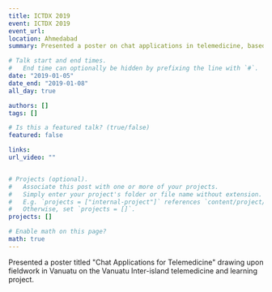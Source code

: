 ```yaml
---
title: ICTDX 2019
event: ICTDX 2019
event_url: 
location: Ahmedabad
summary: Presented a poster on chat applications in telemedicine, based on fieldwork with the Vanuatu Inter-island Telemedicine and Learning Project.

# Talk start and end times.
#   End time can optionally be hidden by prefixing the line with `#`.
date: "2019-01-05"
date_end: "2019-01-08"
all_day: true

authors: []
tags: []

# Is this a featured talk? (true/false)
featured: false

links:
url_video: ""


# Projects (optional).
#   Associate this post with one or more of your projects.
#   Simply enter your project's folder or file name without extension.
#   E.g. `projects = ["internal-project"]` references `content/project/deep-learning/index.md`.
#   Otherwise, set `projects = []`.
projects: []

# Enable math on this page?
math: true
---
```


Presented a poster titled "Chat Applications for Telemedicine" drawing upon fieldwork in Vanuatu on the Vanuatu Inter-island telemedicine and learning project.

